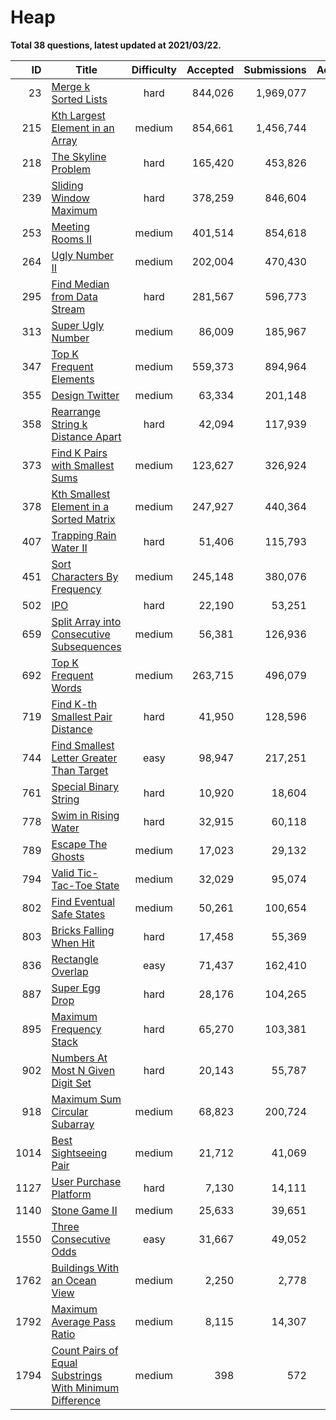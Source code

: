 # Heap

**Total 38 questions, latest updated at 2021/03/22.**

| ID |                                                                     Title                                                                      |Difficulty|Accepted|Submissions|Acceptance|
|---:|------------------------------------------------------------------------------------------------------------------------------------------------|:--------:|-------:|----------:|---------:|
|  23|[Merge k Sorted Lists](https://leetcode.com/problems/merge-k-sorted-lists)                                                                      |   hard   | 844,026|  1,969,077|       43%|
| 215|[Kth Largest Element in an Array](https://leetcode.com/problems/kth-largest-element-in-an-array)                                                |  medium  | 854,661|  1,456,744|       59%|
| 218|[The Skyline Problem](https://leetcode.com/problems/the-skyline-problem)                                                                        |   hard   | 165,420|    453,826|       36%|
| 239|[Sliding Window Maximum](https://leetcode.com/problems/sliding-window-maximum)                                                                  |   hard   | 378,259|    846,604|       45%|
| 253|[Meeting Rooms II](https://leetcode.com/problems/meeting-rooms-ii)                                                                              |  medium  | 401,514|    854,618|       47%|
| 264|[Ugly Number II](https://leetcode.com/problems/ugly-number-ii)                                                                                  |  medium  | 202,004|    470,430|       43%|
| 295|[Find Median from Data Stream](https://leetcode.com/problems/find-median-from-data-stream)                                                      |   hard   | 281,567|    596,773|       47%|
| 313|[Super Ugly Number](https://leetcode.com/problems/super-ugly-number)                                                                            |  medium  |  86,009|    185,967|       46%|
| 347|[Top K Frequent Elements](https://leetcode.com/problems/top-k-frequent-elements)                                                                |  medium  | 559,373|    894,964|       63%|
| 355|[Design Twitter](https://leetcode.com/problems/design-twitter)                                                                                  |  medium  |  63,334|    201,148|       31%|
| 358|[Rearrange String k Distance Apart](https://leetcode.com/problems/rearrange-string-k-distance-apart)                                            |   hard   |  42,094|    117,939|       36%|
| 373|[Find K Pairs with Smallest Sums](https://leetcode.com/problems/find-k-pairs-with-smallest-sums)                                                |  medium  | 123,627|    326,924|       38%|
| 378|[Kth Smallest Element in a Sorted Matrix](https://leetcode.com/problems/kth-smallest-element-in-a-sorted-matrix)                                |  medium  | 247,927|    440,364|       56%|
| 407|[Trapping Rain Water II](https://leetcode.com/problems/trapping-rain-water-ii)                                                                  |   hard   |  51,406|    115,793|       44%|
| 451|[Sort Characters By Frequency](https://leetcode.com/problems/sort-characters-by-frequency)                                                      |  medium  | 245,148|    380,076|       64%|
| 502|[IPO](https://leetcode.com/problems/ipo)                                                                                                        |   hard   |  22,190|     53,251|       42%|
| 659|[Split Array into Consecutive Subsequences](https://leetcode.com/problems/split-array-into-consecutive-subsequences)                            |  medium  |  56,381|    126,936|       44%|
| 692|[Top K Frequent Words](https://leetcode.com/problems/top-k-frequent-words)                                                                      |  medium  | 263,715|    496,079|       53%|
| 719|[Find K-th Smallest Pair Distance](https://leetcode.com/problems/find-k-th-smallest-pair-distance)                                              |   hard   |  41,950|    128,596|       33%|
| 744|[Find Smallest Letter Greater Than Target](https://leetcode.com/problems/find-smallest-letter-greater-than-target)                              |   easy   |  98,947|    217,251|       46%|
| 761|[Special Binary String](https://leetcode.com/problems/special-binary-string)                                                                    |   hard   |  10,920|     18,604|       59%|
| 778|[Swim in Rising Water](https://leetcode.com/problems/swim-in-rising-water)                                                                      |   hard   |  32,915|     60,118|       55%|
| 789|[Escape The Ghosts](https://leetcode.com/problems/escape-the-ghosts)                                                                            |  medium  |  17,023|     29,132|       58%|
| 794|[Valid Tic-Tac-Toe State](https://leetcode.com/problems/valid-tic-tac-toe-state)                                                                |  medium  |  32,029|     95,074|       34%|
| 802|[Find Eventual Safe States](https://leetcode.com/problems/find-eventual-safe-states)                                                            |  medium  |  50,261|    100,654|       50%|
| 803|[Bricks Falling When Hit](https://leetcode.com/problems/bricks-falling-when-hit)                                                                |   hard   |  17,458|     55,369|       32%|
| 836|[Rectangle Overlap](https://leetcode.com/problems/rectangle-overlap)                                                                            |   easy   |  71,437|    162,410|       44%|
| 887|[Super Egg Drop](https://leetcode.com/problems/super-egg-drop)                                                                                  |   hard   |  28,176|    104,265|       27%|
| 895|[Maximum Frequency Stack](https://leetcode.com/problems/maximum-frequency-stack)                                                                |   hard   |  65,270|    103,381|       63%|
| 902|[Numbers At Most N Given Digit Set](https://leetcode.com/problems/numbers-at-most-n-given-digit-set)                                            |   hard   |  20,143|     55,787|       36%|
| 918|[Maximum Sum Circular Subarray](https://leetcode.com/problems/maximum-sum-circular-subarray)                                                    |  medium  |  68,823|    200,724|       34%|
|1014|[Best Sightseeing Pair](https://leetcode.com/problems/best-sightseeing-pair)                                                                    |  medium  |  21,712|     41,069|       53%|
|1127|[User Purchase Platform](https://leetcode.com/problems/user-purchase-platform)                                                                  |   hard   |   7,130|     14,111|       51%|
|1140|[Stone Game II](https://leetcode.com/problems/stone-game-ii)                                                                                    |  medium  |  25,633|     39,651|       65%|
|1550|[Three Consecutive Odds](https://leetcode.com/problems/three-consecutive-odds)                                                                  |   easy   |  31,667|     49,052|       65%|
|1762|[Buildings With an Ocean View](https://leetcode.com/problems/buildings-with-an-ocean-view)                                                      |  medium  |   2,250|      2,778|       81%|
|1792|[Maximum Average Pass Ratio](https://leetcode.com/problems/maximum-average-pass-ratio)                                                          |  medium  |   8,115|     14,307|       57%|
|1794|[Count Pairs of Equal Substrings With Minimum Difference](https://leetcode.com/problems/count-pairs-of-equal-substrings-with-minimum-difference)|  medium  |     398|        572|       70%|


